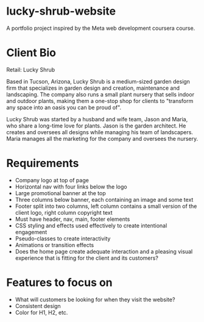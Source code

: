 # lucky-shrub-website
A portfolio project inspired by the Meta web development coursera course.

# Client Bio
Retail: Lucky Shrub

Based in Tucson, Arizona, Lucky Shrub is a medium-sized garden design firm that specializes in garden design and creation, maintenance and landscaping. The company also runs a small plant nursery that sells indoor and outdoor plants, making them a one-stop shop for clients to "transform any space into an oasis you can be proud of".

Lucky Shrub was started by a husband and wife team, Jason and Maria, who share a long-time love for plants. Jason is the garden architect. He creates and oversees all designs while managing his team of landscapers. Maria manages all the marketing for the company and oversees the nursery.

# Requirements
- Company logo at top of page
- Horizontal nav with four links below the logo
- Large promotional banner at the top
- Three columns below banner, each containing an image and some text
- Footer split into two columns, left column contains a small version of the client logo, right column copyright text
- Must have header, nav, main, footer elements
- CSS styling and effects used effectively to create intentional engagement
- Pseudo-classes to create interactivity
- Animations or transition effects
- Does the home page create adequate interaction and a pleasing visual experience that is fitting for the client and its customers? 

# Features to focus on
- What will customers be looking for when they visit the website?
- Consistent design
- Color for H1, H2, etc.
